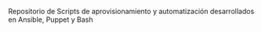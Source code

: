 Repositorio de Scripts de aprovisionamiento y automatización desarrollados en Ansible, Puppet y Bash 

